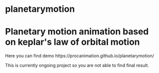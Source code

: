 # planetarymotion
<h1>Planetary motion animation based on keplar's law of orbital motion</h1>
Here you can find demo https://procanimation.github.io/planetarymotion/

This is currently ongoing project so you are not able to find final result.

